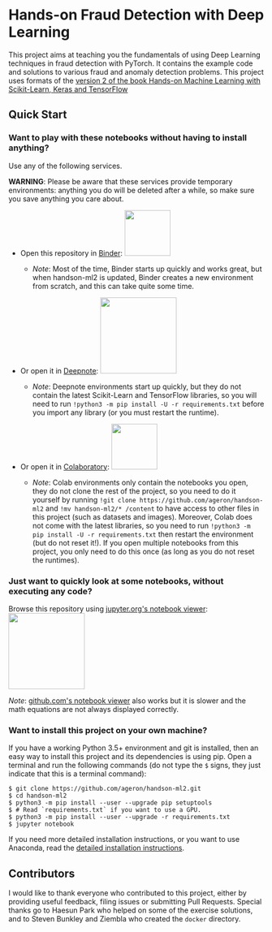 Hands-on Fraud Detection with Deep Learning
==========================

This project aims at teaching you the fundamentals of using Deep Learning techniques in fraud detection with PyTorch. It contains the example code and solutions to various fraud and anomaly detection problems. This project uses formats of the [version 2 of the book Hands-on Machine Learning with Scikit-Learn, Keras and TensorFlow](https://github.com/ageron/handson-ml2) 

## Quick Start

### Want to play with these notebooks without having to install anything?
Use any of the following services.

**WARNING**: Please be aware that these services provide temporary environments: anything you do will be deleted after a while, so make sure you save anything you care about.

* Open this repository in [Binder](https://mybinder.org/v2/gh/ageron/handson-ml2/master):
<a href="https://mybinder.org/v2/gh/ageron/handson-ml2/master"><img src="https://matthiasbussonnier.com/posts/img/binder_logo_128x128.png" width="90" /></a>

  * _Note_: Most of the time, Binder starts up quickly and works great, but when handson-ml2 is updated, Binder creates a new environment from scratch, and this can take quite some time.

* Or open it in [Deepnote](https://beta.deepnote.org/launch?template=data-science&url=https%3A//github.com/ageron/handson-ml2/blob/master/index.ipynb):
<a href="https://beta.deepnote.org/launch?template=data-science&url=https%3A//github.com/ageron/handson-ml2/blob/master/index.ipynb"><img src="https://www.deepnote.org/static/illustration.png" width="150" /></a>

  * _Note_: Deepnote environments start up quickly, but they do not contain the latest Scikit-Learn and TensorFlow libraries, so you will need to run `!python3 -m pip install -U -r requirements.txt` before you import any library (or you must restart the runtime).

* Or open it in [Colaboratory](https://colab.research.google.com/github/ageron/handson-ml2/blob/master/):
<a href="https://colab.research.google.com/github/ageron/handson-ml2/blob/master/"><img src="https://colab.research.google.com/img/colab_favicon.ico" width="90" /></a>

  * _Note_: Colab environments only contain the notebooks you open, they do not clone the rest of the project, so you need to do it yourself by running `!git clone https://github.com/ageron/handson-ml2` and `!mv handson-ml2/* /content` to have access to other files in this project (such as datasets and images). Moreover, Colab does not come with the latest libraries, so you need to run `!python3 -m pip install -U -r requirements.txt` then restart the environment (but do not reset it!). If you open multiple notebooks from this project, you only need to do this once (as long as you do not reset the runtimes).

### Just want to quickly look at some notebooks, without executing any code?

Browse this repository using [jupyter.org's notebook viewer](http://nbviewer.jupyter.org/github/ageron/handson-ml2/blob/master/index.ipynb):
<a href="http://nbviewer.jupyter.org/github/ageron/handson-ml2/blob/master/index.ipynb"><img src="https://jupyter.org/assets/nav_logo.svg" width="150" /></a>

_Note_: [github.com's notebook viewer](https://github.com/ageron/handson-ml2/blob/master/index.ipynb) also works but it is slower and the math equations are not always displayed correctly.

### Want to install this project on your own machine?

If you have a working Python 3.5+ environment and git is installed, then an easy way to install this project and its dependencies is using pip. Open a terminal and run the following commands (do not type the `$` signs, they just indicate that this is a terminal command):

    $ git clone https://github.com/ageron/handson-ml2.git
    $ cd handson-ml2
    $ python3 -m pip install --user --upgrade pip setuptools
    $ # Read `requirements.txt` if you want to use a GPU.
    $ python3 -m pip install --user --upgrade -r requirements.txt
    $ jupyter notebook

If you need more detailed installation instructions, or you want to use Anaconda, read the [detailed installation instructions](INSTALL.md).

## Contributors
I would like to thank everyone who contributed to this project, either by providing useful feedback, filing issues or submitting Pull Requests. Special thanks go to Haesun Park who helped on some of the exercise solutions, and to Steven Bunkley and Ziembla who created the `docker` directory.
